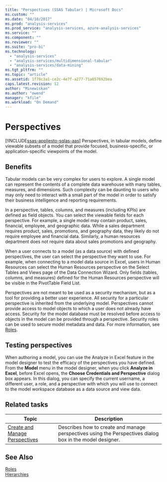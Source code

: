 ```yaml
---
title: "Perspectives (SSAS Tabular) | Microsoft Docs"
ms.custom: ""
ms.date: "04/10/2017"
ms.prod: "analysis-services"
ms.prod_service: "analysis-services, azure-analysis-services"
ms.service: ""
ms.component: ""
ms.reviewer: ""
ms.suite: "pro-bi"
ms.technology: 
  - "analysis-services"
  - "analysis-services/multidimensional-tabular"
  - "analysis-services/data-mining"
ms.tgt_pltfrm: ""
ms.topic: "article"
ms.assetid: 1f78c3a1-ce2c-4e7f-a277-71a657692bea
caps.latest.revision: 12
author: "Minewiskan"
ms.author: "owend"
manager: "kfile"
ms.workload: "On Demand"
---
```

# Perspectives
[!INCLUDE[ssas-appliesto-sqlas-aas](../../includes/ssas-appliesto-sqlas-aas.md)]
  Perspectives, in tabular models, define viewable subsets of a model that provide focused, business-specific, or application-specific viewpoints of the model.  
  
##  <a name="bkmk_understanding"></a> Benefits  
 Tabular models can be very complex for users to explore. A single model can represent the contents of a complete data warehouse with many tables, measures, and dimensions. Such complexity can be daunting to users who may only need to interact with a small part of the model in order to satisfy their business intelligence and reporting requirements.  
  
 In a perspective, tables, columns, and measures (including KPIs) are defined as field objects. You can select the viewable fields for each perspective. For example, a single model may contain product, sales, financial, employee, and geographic data. While a sales department requires product, sales, promotions, and geography data, they likely do not require employee and financial data. Similarly, a human resources department does not require data about sales promotions and geography.  
  
 When a user connects to a model (as a data source) with defined perspectives, the user can select the perspective they want to use. For example, when connecting to a model data source in Excel, users in Human Resources can select the Human Resources perspective on the Select Tables and Views page of the Data Connection Wizard. Only fields (tables, columns, and measures) defined for the Human Resources perspective will be visible in the PivotTable Field List.  
  
 Perspectives are not meant to be used as a security mechanism, but as a tool for providing a better user experience. All security for a particular perspective is inherited from the underlying model. Perspectives cannot provide access to model objects to which a user does not already have access. Security for the model database must be resolved before access to objects in the model can be provided through a perspective. Security roles can be used to secure model metadata and data. For more information, see [Roles](../../analysis-services/tabular-models/roles-ssas-tabular.md).  
  
##  <a name="bkmk_testpersp"></a> Testing perspectives  
 When authoring a model, you can use the Analyze in Excel feature in the model designer to test the efficacy of the perspectives you have defined. From the **Model** menu in the model designer, when you click **Analyze in Excel**, before Excel opens, the **Choose Credentials and Perspective** dialog box appears. In this dialog, you can specify the current username, a different user, a role, and a perspective with which you will use to connect to the model workspace database as a data source and view data.  
  
##  <a name="bkmk_related_tasks"></a> Related tasks  
  
|Topic|Description|  
|-----------|-----------------|  
|[Create and Manage Perspectives](../../analysis-services/tabular-models/create-and-manage-perspectives-ssas-tabular.md)|Describes how to create and manage perspectives using the Perspectives dialog box in the model designer.|  
  
## See Also  
 [Roles](../../analysis-services/tabular-models/roles-ssas-tabular.md)   
 [Hierarchies](../../analysis-services/tabular-models/hierarchies-ssas-tabular.md)  
  
  
